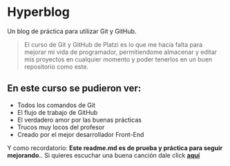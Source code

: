 # Hyperblog
Un blog de práctica para utilizar Git y GitHub.
> El curso de Git y GitHub de Platzi es lo que me hacía falta para mejorar mi vida de programador, permitiendome almacenar y editar mis proyectos en cualquier momento y poder tenerlos en un buen repositorio como este.

## En este curso se pudieron ver:
* Todos los comandos de Git
* El flujo de trabajo de GitHub
* El verdadero amor por las buenas prácticas
* Trucos muy locos del profesor
* Creado por el mejor desarrollador Front-End

Y como recordatorio: **Este readme.md es de prueba y práctica para seguir mejorando.**. Si quieres escuchar una buena canción dale click [**aquí**](https://www.youtube.com/watch?v=ww7UQTDsPEc&ab_channel=FeidVEVO "aquí")